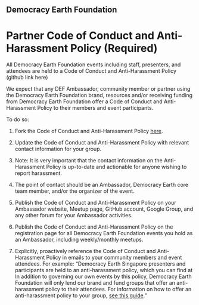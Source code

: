 ## Democracy Earth Foundation
# Partner Code of Conduct and Anti-Harassment Policy (Required)

All Democracy Earth Foundation events including staff, presenters, and attendees are held to a Code of Conduct and Anti-Harassment Policy  (github link here) 

We expect that any DEF Ambassador, community member or partner using the Democracy Earth Foundation brand, resources and/or receiving funding from Democracy Earth Foundation offer a Code of Conduct and Anti-Harassment Policy to their members and event participants.

To do so:

1. Fork the Code of Conduct and Anti-Harassment Policy <a href="https://github.com/DemocracyEarth/ambassadors/blob/master/Code-of-Conduct.md">here</a>.

2. Update the Code of Conduct and Anti-Harassment Policy with relevant contact information for your group. 

3. Note: It is very important that the contact information on the Anti-Harassment Policy is up-to-date and actionable for anyone wishing to report harassment. 

4. The point of contact should be an Ambassador, Democracy Earth core team member, and/or the organizer of the event.

5. Publish the Code of Conduct and Anti-Harassment Policy on your Ambassador website, Meetup page, GitHub account, Google Group, and any other forum for your Ambassador activities.

6. Publish the Code of Conduct and Anti-Harassment Policy on the registration page for all Democracy Earth Foundation events you hold as an Ambassador, including weekly/monthly meetups.

7. Explicitly, proactively reference the Code of Conduct and Anti-Harassment Policy in emails to your community members and event attendees.  For example: “Democracy Earth Singapore presenters and participants are held to an anti-harassment policy, which you can find at In addition to governing our own events by this policy, Democracy Earth Foundation will only lend our brand and fund groups that offer an anti-harassment policy to their attendees. For information on how to offer an anti-harassment policy to your group, <a href="https://github.com/DemocracyEarth/ambassadors/blob/master/Code-of-Conduct.md">see this guide</a>.”
